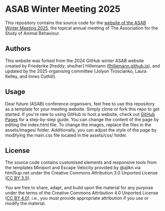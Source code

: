 ASAB Winter Meeting 2025
========================

This repository contains the source code for the [website of the ASAB Winter Meeting 2025](https://asabwinter.github.io/2025/), the topical annual meeting of The Association for the Study of Animal Behaviour. 

Authors
-------

This website was forked from the 2024 GitHub winter ASAB website created by Friederike [freddy; she/her] Hillemann ([fhillemann.github.io](https://fhillemann.github.io/)), and updated by the 2025 organising committee (Jolyon Troscianko, Laura Kelley, and Innes Cuthill). 



Usage
-------

Dear future (ASAB) conference organisers, feel free to use this repository as a template for your meeting website. Simply clone or fork this repo to get started. If you're new to using GitHub to host a website, check out [GitHub Pages](https://pages.github.com/) for a step-by-step guide. You can change the content of the page by editing the index.html file. To change the images, replace the files in the assets/images/ folder. Additionally, you can adjust the style of the page by modifying the main.css file located in the assets/css/ folder.


License
-------

The source code contains customised elements and responsive tools from the templates Miniport and Escape Velocity provided by @ajlkn via html5up.net under the Creative Commons Attribution 3.0 Unported License ([CC BY 3.0](https://creativecommons.org/licenses/by/3.0/)).

You are free to share, adapt, and build upon the material for any purpose under the terms of the Creative Commons Attribution 4.0 Unported License ([CC BY 4.0](https://creativecommons.org/licenses/by/4.0/)), i.e., you must provide appropriate attribution if you use or modify the material. 


